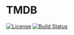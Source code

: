 TMDB
====
[![License](https://img.shields.io/badge/license-MIT-green.svg?style=flat)](https://github.com/fastlane/fastlane/blob/master/scan/LICENSE)
[![Build Status](https://travis-ci.org/minubia/SwiftKeychain.svg?branch=master)](https://travis-ci.org/dedeexe/tmdb_example/)


